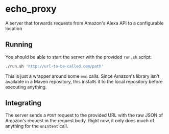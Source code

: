 # echo_proxy
A server that forwards requests from Amazon's Alexa API to a configurable location

## Running

You should be able to start the server with the provided `run.sh` script:

```bash
./run.sh 'http://url-to-be-called.com/path'
```

This is just a wrapper around some `mvn` calls. Since Amazon's library isn't available in a Maven repository, this installs it to the local repository before executing anything.

## Integrating

The server sends a `POST` request to the provided URL with the raw JSON of Amazon's request in the request body. Right now, it only does much of anything for the `onIntent` call. 
